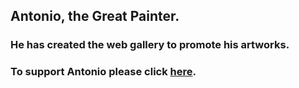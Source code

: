 ## Antonio, the Great Painter.

### He has created the web gallery to promote his artworks.

### To support Antonio please click [here](https://l1tovkin.github.io/Antonio-painter/).
